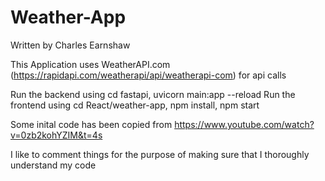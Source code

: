 # Weather-App

Written by Charles Earnshaw

This Application uses WeatherAPI.com (https://rapidapi.com/weatherapi/api/weatherapi-com) for api calls

Run the backend using cd fastapi, uvicorn main:app --reload
Run the frontend using cd React/weather-app, npm install, npm start

Some inital code has been copied from https://www.youtube.com/watch?v=0zb2kohYZIM&t=4s

I like to comment things for the purpose of making sure that I thoroughly understand my code
